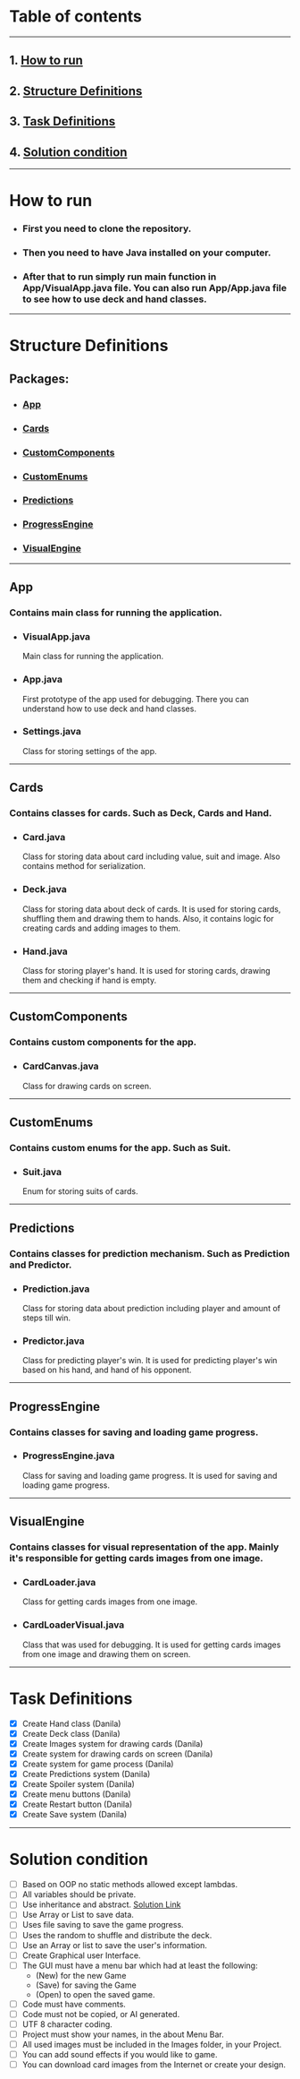 # Table of contents

---

## 1. [How to run](#How-to-run)

## 2. [Structure Definitions](#Structure-Definitions)

## 3. [Task Definitions](#Task-Definitions)

## 4. [Solution condition](#Solution-condition)

---

# How to run

- ### First you need to clone the repository.
- ### Then you need to have Java installed on your computer.
- ### After that to run simply run main function in App/VisualApp.java file. You can also run App/App.java file to see how to use deck and hand classes.

---

# Structure Definitions

## Packages:

- ### [App](#App)
- ### [Cards](#Cards)
- ### [CustomComponents](#CustomComponents)
- ### [CustomEnums](#CustomEnums)
- ### [Predictions](#Predictions)
- ### [ProgressEngine](#ProgressEngine)
- ### [VisualEngine](#VisualEngine)

---

## App

### Contains main class for running the application.

- ### VisualApp.java
  Main class for running the application.
- ### App.java
  First prototype of the app used for debugging. There you can understand how to use deck and hand classes.
- ### Settings.java
  Class for storing settings of the app.

---

## Cards

### Contains classes for cards. Such as Deck, Cards and Hand.

- ### Card.java
  Class for storing data about card including value, suit and image. Also contains method for serialization.
- ### Deck.java
  Class for storing data about deck of cards. It is used for storing cards, shuffling them and drawing them to hands.
  Also, it contains logic for creating cards and adding images to them.
- ### Hand.java
  Class for storing player's hand. It is used for storing cards, drawing them and checking if hand is empty.

---

## CustomComponents

### Contains custom components for the app.

- ### CardCanvas.java
  Class for drawing cards on screen.

---

## CustomEnums

### Contains custom enums for the app. Such as Suit.

- ### Suit.java
  Enum for storing suits of cards.

---

## Predictions

### Contains classes for prediction mechanism. Such as Prediction and Predictor.

- ### Prediction.java
  Class for storing data about prediction including player and amount of steps till win.
- ### Predictor.java
  Class for predicting player's win. It is used for predicting player's win based on his hand, and hand of his opponent.

---

## ProgressEngine

### Contains classes for saving and loading game progress.

- ### ProgressEngine.java
  Class for saving and loading game progress. It is used for saving and loading game progress.

---

## VisualEngine

### Contains classes for visual representation of the app. Mainly it's responsible for getting cards images from one image.

- ### CardLoader.java
  Class for getting cards images from one image.

- ### CardLoaderVisual.java
  Class that was used for debugging. It is used for getting cards images from one image and drawing them on screen.

---

# Task Definitions

- [X] Create Hand class (Danila)
- [X] Create Deck class (Danila)
- [X] Create Images system for drawing cards (Danila)
- [X] Create system for drawing cards on screen (Danila)
- [X] Create system for game process (Danila)
- [X] Create Predictions system (Danila)
- [X] Create Spoiler system (Danila)
- [X] Create menu buttons (Danila)
- [X] Create Restart button (Danila)
- [X] Create Save system (Danila)

---

# Solution condition
- [ ] Based on OOP no static methods allowed except lambdas.
- [ ] All variables should be private.
- [ ] Use inheritance and abstract.
 [Solution Link](./src/App/VisualApp.java#L50)
- [ ] Use Array or List to save data.
- [ ] Uses file saving to save the game progress.
- [ ] Uses the random to shuffle and distribute the deck.
- [ ] Use an Array or list to save the user's information.
- [ ] Create Graphical user Interface.
- [ ] The GUI must have a menu bar which had at least the following:
  - (New) for the new Game
  - (Save) for saving the Game
  - (Open) to open the saved game.
- [ ] Code must have comments.
- [ ] Code must not be copied, or AI generated.
- [ ] UTF 8 character coding.
- [ ] Project must show your names, in the about Menu Bar.
- [ ] All used images must be included in the Images folder, in your Project.
- [ ] You can add sound effects if you would like to game.
- [ ] You can download card images from the Internet or create your design.
